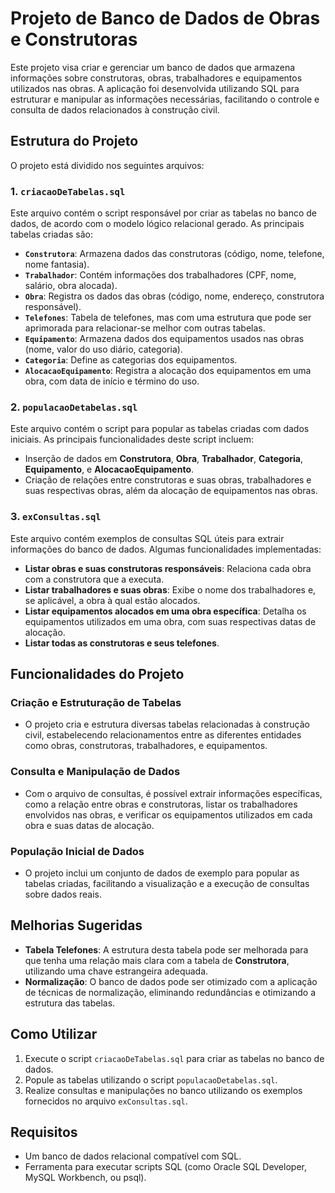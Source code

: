 # Projeto de Banco de Dados de Obras e Construtoras

Este projeto visa criar e gerenciar um banco de dados que armazena informações sobre construtoras, obras, trabalhadores e equipamentos utilizados nas obras. A aplicação foi desenvolvida utilizando SQL para estruturar e manipular as informações necessárias, facilitando o controle e consulta de dados relacionados à construção civil.

## Estrutura do Projeto

O projeto está dividido nos seguintes arquivos:

### 1. `criacaoDeTabelas.sql`
Este arquivo contém o script responsável por criar as tabelas no banco de dados, de acordo com o modelo lógico relacional gerado. As principais tabelas criadas são:

- **`Construtora`**: Armazena dados das construtoras (código, nome, telefone, nome fantasia).
- **`Trabalhador`**: Contém informações dos trabalhadores (CPF, nome, salário, obra alocada).
- **`Obra`**: Registra os dados das obras (código, nome, endereço, construtora responsável).
- **`Telefones`**: Tabela de telefones, mas com uma estrutura que pode ser aprimorada para relacionar-se melhor com outras tabelas.
- **`Equipamento`**: Armazena dados dos equipamentos usados nas obras (nome, valor do uso diário, categoria).
- **`Categoria`**: Define as categorias dos equipamentos.
- **`AlocacaoEquipamento`**: Registra a alocação dos equipamentos em uma obra, com data de início e término do uso.

### 2. `populacaoDetabelas.sql`
Este arquivo contém o script para popular as tabelas criadas com dados iniciais. As principais funcionalidades deste script incluem:

- Inserção de dados em **Construtora**, **Obra**, **Trabalhador**, **Categoria**, **Equipamento**, e **AlocacaoEquipamento**.
- Criação de relações entre construtoras e suas obras, trabalhadores e suas respectivas obras, além da alocação de equipamentos nas obras.

### 3. `exConsultas.sql`
Este arquivo contém exemplos de consultas SQL úteis para extrair informações do banco de dados. Algumas funcionalidades implementadas:

- **Listar obras e suas construtoras responsáveis**: Relaciona cada obra com a construtora que a executa.
- **Listar trabalhadores e suas obras**: Exibe o nome dos trabalhadores e, se aplicável, a obra à qual estão alocados.
- **Listar equipamentos alocados em uma obra específica**: Detalha os equipamentos utilizados em uma obra, com suas respectivas datas de alocação.
- **Listar todas as construtoras e seus telefones**.

## Funcionalidades do Projeto

### Criação e Estruturação de Tabelas
- O projeto cria e estrutura diversas tabelas relacionadas à construção civil, estabelecendo relacionamentos entre as diferentes entidades como obras, construtoras, trabalhadores, e equipamentos.

### Consulta e Manipulação de Dados
- Com o arquivo de consultas, é possível extrair informações específicas, como a relação entre obras e construtoras, listar os trabalhadores envolvidos nas obras, e verificar os equipamentos utilizados em cada obra e suas datas de alocação.
  
### População Inicial de Dados
- O projeto inclui um conjunto de dados de exemplo para popular as tabelas criadas, facilitando a visualização e a execução de consultas sobre dados reais.

## Melhorias Sugeridas
- **Tabela Telefones**: A estrutura desta tabela pode ser melhorada para que tenha uma relação mais clara com a tabela de **Construtora**, utilizando uma chave estrangeira adequada.
- **Normalização**: O banco de dados pode ser otimizado com a aplicação de técnicas de normalização, eliminando redundâncias e otimizando a estrutura das tabelas.

## Como Utilizar
1. Execute o script `criacaoDeTabelas.sql` para criar as tabelas no banco de dados.
2. Popule as tabelas utilizando o script `populacaoDetabelas.sql`.
3. Realize consultas e manipulações no banco utilizando os exemplos fornecidos no arquivo `exConsultas.sql`.

## Requisitos
- Um banco de dados relacional compatível com SQL.
- Ferramenta para executar scripts SQL (como Oracle SQL Developer, MySQL Workbench, ou psql).

